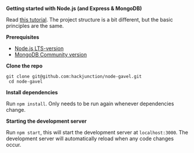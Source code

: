 **Getting started with Node.js (and Express & MongoDB)**

Read [this tutorial](https://www.codementor.io/olatundegaruba/nodejs-restful-apis-in-10-minutes-q0sgsfhbd). The project structure is a bit different, but the basic principles are the same.

**Prerequisites**

* [Node.js LTS-version](https://nodejs.org/en/)
* [MongoDB Community version](https://docs.mongodb.com/manual/administration/install-community/)

**Clone the repo**
```
git clone git@github.com:hackjunction/node-gavel.git
 cd node-gavel
```

**Install dependencies**

Run `npm install`. Only needs to be run again whenever dependencies change.

**Starting the development server**

Run `npm start`, this will start the development server at `localhost:3000`. The development server will automatically reload when any code changes occur.